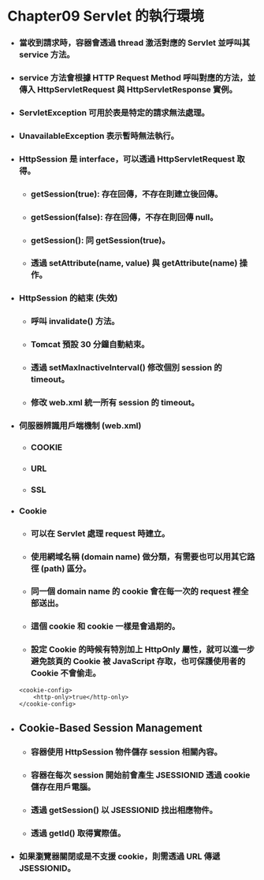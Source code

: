 Chapter09 Servlet 的執行環境
=====
* ### 當收到請求時，容器會透過 thread 激活對應的 Servlet 並呼叫其 service 方法。
* ### service 方法會根據 HTTP Request Method 呼叫對應的方法，並傳入 HttpServletRequest 與 HttpServletResponse 實例。
* ### ServletException 可用於表是特定的請求無法處理。
* ### UnavailableException 表示暫時無法執行。
* ### HttpSession 是 interface，可以透過 HttpServletRequest 取得。
    * ### getSession(true): 存在回傳，不存在則建立後回傳。
    * ### getSession(false): 存在回傳，不存在則回傳 null。
    * ### getSession(): 同 getSession(true)。
    * ### 透過 setAttribute(name, value) 與 getAttribute(name) 操作。
* ### HttpSession 的結束 (失效)
    * ### 呼叫 invalidate() 方法。
    * ### Tomcat 預設 30 分鐘自動結束。
    * ### 透過 setMaxInactiveInterval() 修改個別 session 的 timeout。
    * ### 修改 web.xml 統一所有 session 的 timeout。
* ### 伺服器辨識用戶端機制 (web.xml)
    * ### <tracking-mode>COOKIE</tracking-mode>
    * ### <tracking-mode>URL</tracking-mode>
    * ### <tracking-mode>SSL</tracking-mode>
* ### Cookie
    * ### 可以在 Servlet 處理 request 時建立。
    * ### 使用網域名稱 (domain name) 做分類，有需要也可以用其它路徑 (path) 區分。
    * ### 同一個 domain name 的 cookie 會在每一次的 request 裡全部送出。
    * ### 這個 cookie 和 cookie 一樣是會過期的。
    * ### 設定 Cookie 的時候有特別加上 HttpOnly 屬性，就可以進一步避免該頁的 Cookie 被 JavaScript 存取，也可保護使用者的 Cookie 不會偷走。
    ```
    <cookie-config>
        <http-only>true</http-only>
    </cookie-config>
    ```
* ## Cookie-Based Session Management
    * ### 容器使用 HttpSession 物件儲存 session 相關內容。
    * ### 容器在每次 session 開始前會產生 JSESSIONID 透過 cookie 儲存在用戶電腦。
    * ### 透過 getSession() 以 JSESSIONID 找出相應物件。
    * ### 透過 getId() 取得實際值。
* ### 如果瀏覽器關閉或是不支援 cookie，則需透過 URL 傳遞 JSESSIONID。
<br />
